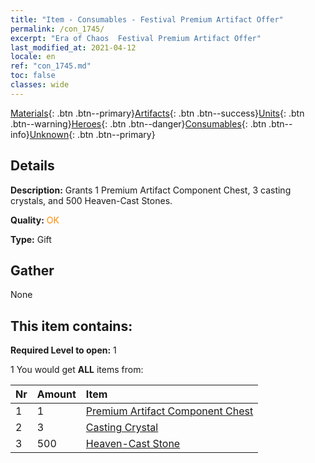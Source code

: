 ```yaml
---
title: "Item - Consumables - Festival Premium Artifact Offer"
permalink: /con_1745/
excerpt: "Era of Chaos  Festival Premium Artifact Offer"
last_modified_at: 2021-04-12
locale: en
ref: "con_1745.md"
toc: false
classes: wide
---
```

 [Materials](/Items/){: .btn .btn--primary}[Artifacts](/Items/Artifacts/){: .btn .btn--success}[Units](/Items/Units/){: .btn .btn--warning}[Heroes](/Items/Heroes/){: .btn .btn--danger}[Consumables](/Items/Consumables/){: .btn .btn--info}[Unknown](/Items/Unknown/){: .btn .btn--primary}

## Details
 **Description:** Grants 1 Premium Artifact Component Chest, 3 casting crystals, and 500 Heaven-Cast Stones.

 **Quality:** <span style="color: #FF8C00">OK</span>

 **Type:** Gift

## Gather

  None

## This item contains:

 **Required Level to open:** 1

 1 You would get **ALL** items  from:

  | Nr | Amount |     Item    |
  |:---|:-------|:------------|
  | 1 | 1 | [Premium Artifact Component Chest](/Items/con_1740/) | 
  | 2 | 3 | [Casting Crystal](/Items/art_189/) | 
  | 3 | 500 | [Heaven-Cast Stone](/Items/art_188/) | 
